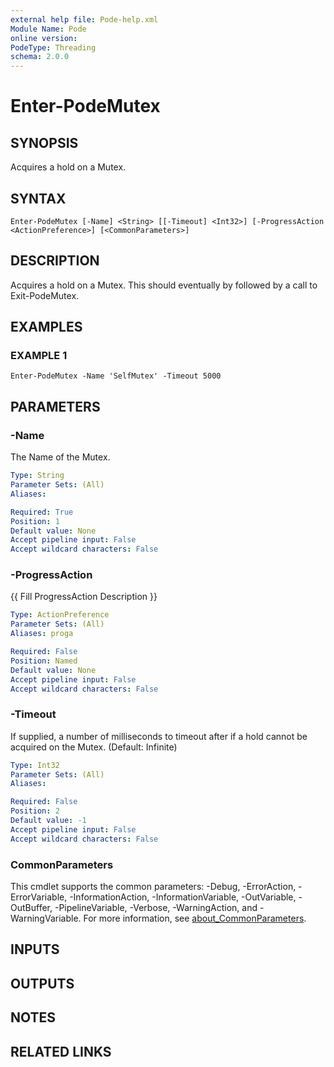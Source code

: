 ```yaml
---
external help file: Pode-help.xml
Module Name: Pode
online version:
PodeType: Threading
schema: 2.0.0
---
```


# Enter-PodeMutex

## SYNOPSIS
Acquires a hold on a Mutex.

## SYNTAX

```
Enter-PodeMutex [-Name] <String> [[-Timeout] <Int32>] [-ProgressAction <ActionPreference>] [<CommonParameters>]
```

## DESCRIPTION
Acquires a hold on a Mutex.
This should eventually by followed by a call to Exit-PodeMutex.

## EXAMPLES

### EXAMPLE 1
```
Enter-PodeMutex -Name 'SelfMutex' -Timeout 5000
```

## PARAMETERS

### -Name
The Name of the Mutex.

```yaml
Type: String
Parameter Sets: (All)
Aliases:

Required: True
Position: 1
Default value: None
Accept pipeline input: False
Accept wildcard characters: False
```

### -ProgressAction
{{ Fill ProgressAction Description }}

```yaml
Type: ActionPreference
Parameter Sets: (All)
Aliases: proga

Required: False
Position: Named
Default value: None
Accept pipeline input: False
Accept wildcard characters: False
```

### -Timeout
If supplied, a number of milliseconds to timeout after if a hold cannot be acquired on the Mutex.
(Default: Infinite)

```yaml
Type: Int32
Parameter Sets: (All)
Aliases:

Required: False
Position: 2
Default value: -1
Accept pipeline input: False
Accept wildcard characters: False
```

### CommonParameters
This cmdlet supports the common parameters: -Debug, -ErrorAction, -ErrorVariable, -InformationAction, -InformationVariable, -OutVariable, -OutBuffer, -PipelineVariable, -Verbose, -WarningAction, and -WarningVariable. For more information, see [about_CommonParameters](http://go.microsoft.com/fwlink/?LinkID=113216).

## INPUTS

## OUTPUTS

## NOTES

## RELATED LINKS

